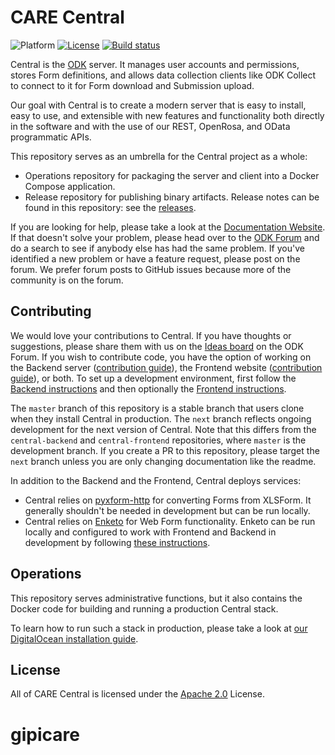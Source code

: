 CARE Central
===========

![Platform](https://img.shields.io/badge/platform-Docker-blue.svg)
[![License](https://img.shields.io/badge/license-Apache_2.0-blue.svg)](https://opensource.org/licenses/Apache-2.0)
[![Build status](https://circleci.com/gh/getodk/central.svg?style=shield)](https://circleci.com/gh/getodk/central)

Central is the [ODK](https://getodk.org/) server. It manages user accounts and permissions, stores Form definitions, and allows data collection clients like ODK Collect to connect to it for Form download and Submission upload.

Our goal with Central is to create a modern server that is easy to install, easy to use, and extensible with new features and functionality both directly in the software and with the use of our REST, OpenRosa, and OData programmatic APIs.

This repository serves as an umbrella for the Central project as a whole:

* Operations repository for packaging the server and client into a Docker Compose application.
* Release repository for publishing binary artifacts. Release notes can be found in this repository: see the [releases](https://github.com/getodk/central/releases).

If you are looking for help, please take a look at the [Documentation Website](https://docs.getodk.org/central-intro/). If that doesn't solve your problem, please head over to the [ODK Forum](https://forum.getodk.org) and do a search to see if anybody else has had the same problem. If you've identified a new problem or have a feature request, please post on the forum. We prefer forum posts to GitHub issues because more of the community is on the forum.

Contributing
------------

We would love your contributions to Central. If you have thoughts or suggestions, please share them with us on the [Ideas board](https://forum.getodk.org/c/ideas) on the ODK Forum. If you wish to contribute code, you have the option of working on the Backend server ([contribution guide](https://github.com/getodk/central-backend/blob/master/CONTRIBUTING.md)), the Frontend website ([contribution guide](https://github.com/getodk/central-frontend/blob/master/CONTRIBUTING.md)), or both. To set up a development environment, first follow the [Backend instructions](https://github.com/getodk/central-backend#setting-up-a-development-environment) and then optionally the [Frontend instructions](https://github.com/getodk/central-frontend#setting-up-your-development-environment).

The `master` branch of this repository is a stable branch that users clone when they install Central in production. The `next` branch reflects ongoing development for the next version of Central. Note that this differs from the `central-backend` and `central-frontend` repositories, where `master` is the development branch. If you create a PR to this repository, please target the `next` branch unless you are only changing documentation like the readme.

In addition to the Backend and the Frontend, Central deploys services:

* Central relies on [pyxform-http](https://github.com/getodk/pyxform-http) for converting Forms from XLSForm. It generally shouldn't be needed in development but can be run locally.
* Central relies on [Enketo](https://github.com/enketo/enketo-express) for Web Form functionality. Enketo can be run locally and configured to work with Frontend and Backend in development by following [these instructions](https://github.com/getodk/central-frontend/blob/master/docs/enketo.md).

Operations
----------

This repository serves administrative functions, but it also contains the Docker code for building and running a production Central stack.

To learn how to run such a stack in production, please take a look at [our DigitalOcean installation guide](https://docs.getodk.org/central-install-digital-ocean/).

License
-------

All of CARE Central is licensed under the [Apache 2.0](https://raw.githubusercontent.com/getodk/central/master/LICENSE) License.
# gipicare
